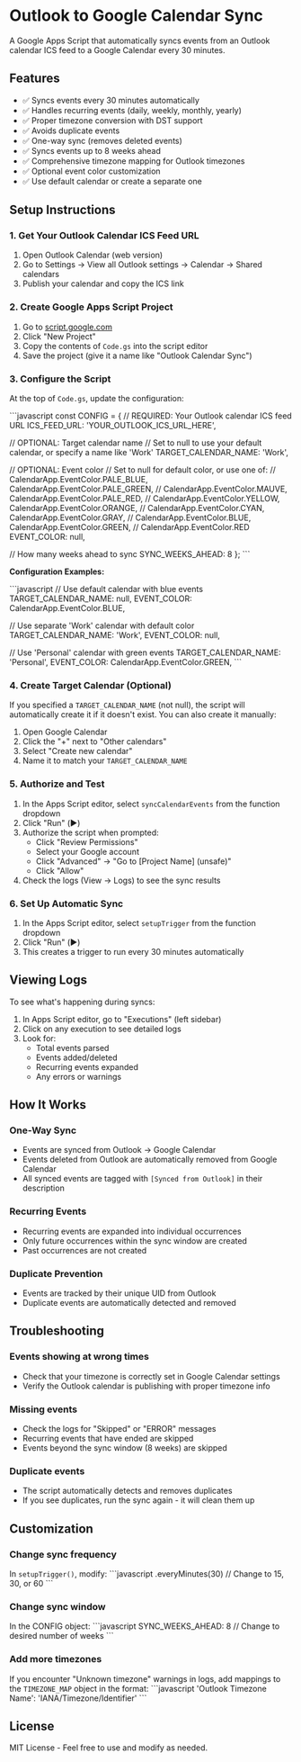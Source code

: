 # Outlook to Google Calendar Sync

A Google Apps Script that automatically syncs events from an Outlook calendar ICS feed to a Google Calendar every 30 minutes.

## Features

- ✅ Syncs events every 30 minutes automatically
- ✅ Handles recurring events (daily, weekly, monthly, yearly)
- ✅ Proper timezone conversion with DST support
- ✅ Avoids duplicate events
- ✅ One-way sync (removes deleted events)
- ✅ Syncs events up to 8 weeks ahead
- ✅ Comprehensive timezone mapping for Outlook timezones
- ✅ Optional event color customization
- ✅ Use default calendar or create a separate one

## Setup Instructions

### 1. Get Your Outlook Calendar ICS Feed URL

1. Open Outlook Calendar (web version)
2. Go to Settings → View all Outlook settings → Calendar → Shared calendars
3. Publish your calendar and copy the ICS link

### 2. Create Google Apps Script Project

1. Go to [script.google.com](https://script.google.com)
2. Click "New Project"
3. Copy the contents of `Code.gs` into the script editor
4. Save the project (give it a name like "Outlook Calendar Sync")

### 3. Configure the Script

At the top of `Code.gs`, update the configuration:

\`\`\`javascript
const CONFIG = {
  // REQUIRED: Your Outlook calendar ICS feed URL
  ICS_FEED_URL: 'YOUR_OUTLOOK_ICS_URL_HERE',
  
  // OPTIONAL: Target calendar name
  // Set to null to use your default calendar, or specify a name like 'Work'
  TARGET_CALENDAR_NAME: 'Work',
  
  // OPTIONAL: Event color
  // Set to null for default color, or use one of:
  // CalendarApp.EventColor.PALE_BLUE, CalendarApp.EventColor.PALE_GREEN,
  // CalendarApp.EventColor.MAUVE, CalendarApp.EventColor.PALE_RED,
  // CalendarApp.EventColor.YELLOW, CalendarApp.EventColor.ORANGE,
  // CalendarApp.EventColor.CYAN, CalendarApp.EventColor.GRAY,
  // CalendarApp.EventColor.BLUE, CalendarApp.EventColor.GREEN,
  // CalendarApp.EventColor.RED
  EVENT_COLOR: null,
  
  // How many weeks ahead to sync
  SYNC_WEEKS_AHEAD: 8
};
\`\`\`

**Configuration Examples:**

\`\`\`javascript
// Use default calendar with blue events
TARGET_CALENDAR_NAME: null,
EVENT_COLOR: CalendarApp.EventColor.BLUE,

// Use separate 'Work' calendar with default color
TARGET_CALENDAR_NAME: 'Work',
EVENT_COLOR: null,

// Use 'Personal' calendar with green events
TARGET_CALENDAR_NAME: 'Personal',
EVENT_COLOR: CalendarApp.EventColor.GREEN,
\`\`\`

### 4. Create Target Calendar (Optional)

If you specified a `TARGET_CALENDAR_NAME` (not null), the script will automatically create it if it doesn't exist. You can also create it manually:

1. Open Google Calendar
2. Click the "+" next to "Other calendars"
3. Select "Create new calendar"
4. Name it to match your `TARGET_CALENDAR_NAME`

### 5. Authorize and Test

1. In the Apps Script editor, select `syncCalendarEvents` from the function dropdown
2. Click "Run" (▶️)
3. Authorize the script when prompted:
   - Click "Review Permissions"
   - Select your Google account
   - Click "Advanced" → "Go to [Project Name] (unsafe)"
   - Click "Allow"
4. Check the logs (View → Logs) to see the sync results

### 6. Set Up Automatic Sync

1. In the Apps Script editor, select `setupTrigger` from the function dropdown
2. Click "Run" (▶️)
3. This creates a trigger to run every 30 minutes automatically

## Viewing Logs

To see what's happening during syncs:

1. In Apps Script editor, go to "Executions" (left sidebar)
2. Click on any execution to see detailed logs
3. Look for:
   - Total events parsed
   - Events added/deleted
   - Recurring events expanded
   - Any errors or warnings

## How It Works

### One-Way Sync
- Events are synced from Outlook → Google Calendar
- Events deleted from Outlook are automatically removed from Google Calendar
- All synced events are tagged with `[Synced from Outlook]` in their description

### Recurring Events
- Recurring events are expanded into individual occurrences
- Only future occurrences within the sync window are created
- Past occurrences are not created

### Duplicate Prevention
- Events are tracked by their unique UID from Outlook
- Duplicate events are automatically detected and removed

## Troubleshooting

### Events showing at wrong times

- Check that your timezone is correctly set in Google Calendar settings
- Verify the Outlook calendar is publishing with proper timezone info

### Missing events

- Check the logs for "Skipped" or "ERROR" messages
- Recurring events that have ended are skipped
- Events beyond the sync window (8 weeks) are skipped

### Duplicate events

- The script automatically detects and removes duplicates
- If you see duplicates, run the sync again - it will clean them up

## Customization

### Change sync frequency

In `setupTrigger()`, modify:
\`\`\`javascript
.everyMinutes(30)  // Change to 15, 30, or 60
\`\`\`

### Change sync window

In the CONFIG object:
\`\`\`javascript
SYNC_WEEKS_AHEAD: 8  // Change to desired number of weeks
\`\`\`

### Add more timezones

If you encounter "Unknown timezone" warnings in logs, add mappings to the `TIMEZONE_MAP` object in the format:
\`\`\`javascript
'Outlook Timezone Name': 'IANA/Timezone/Identifier'
\`\`\`

## License

MIT License - Feel free to use and modify as needed.
